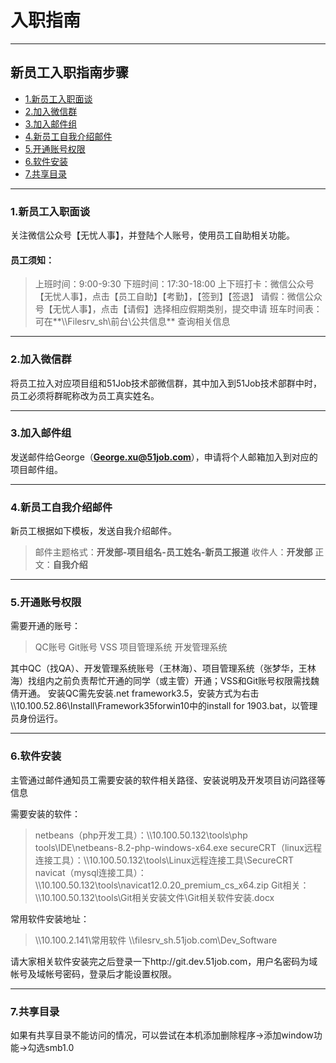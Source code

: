 # 入职指南

---

## 新员工入职指南步骤

* [1.新员工入职面谈](#1)
* [2.加入微信群](#2)
* [3.加入邮件组](#3)
* [4.新员工自我介绍邮件](#4)
* [5.开通账号权限](#5)
* [6.软件安装](#6)
* [7.共享目录](#7)

---

### <div id="1">1.新员工入职面谈</div>

关注微信公众号【无忧人事】，并登陆个人账号，使用员工自助相关功能。

#### 员工须知：

>上班时间：9:00-9:30
下班时间：17:30-18:00
上下班打卡：微信公众号【无忧人事】，点击【员工自助】【考勤】，【签到】【签退】
请假：微信公众号【无忧人事】，点击【请假】选择相应假期类别，提交申请
班车时间表：可在**\\\\Filesrv_sh\\前台\\公共信息** 查询相关信息

---

### <div id="2">2.加入微信群</div>

将员工拉入对应项目组和51Job技术部微信群，其中加入到51Job技术部群中时，员工必须将群昵称改为员工真实姓名。

---

### <div id="3">3.加入邮件组</div>

发送邮件给George（**George.xu@51job.com**），申请将个人邮箱加入到对应的项目邮件组。

---

### <div id="4">4.新员工自我介绍邮件</div>

新员工根据如下模板，发送自我介绍邮件。
>邮件主题格式：**开发部-项目组名-员工姓名-新员工报道**
收件人：**开发部**
正文：**自我介绍**


---

### <div id="5">5.开通账号权限</div>

需要开通的账号：
>QC账号
Git账号
VSS
项目管理系统
开发管理系统

其中QC（找QA）、开发管理系统账号（王林海）、项目管理系统（张梦华，王林海）找组内之前负责帮忙开通的同学（或主管）开通；VSS和Git账号权限需找魏倩开通。
安装QC需先安装.net framework3.5，安装方式为右击\\\\10.100.52.86\\Install\\Framework35forwin10中的install for 1903.bat，以管理员身份运行。

---

### <div id="6">6.软件安装</div>

主管通过邮件通知员工需要安装的软件相关路径、安装说明及开发项目访问路径等信息

需要安装的软件：
>netbeans（php开发工具）：\\\\10.100.50.132\\tools\\php tools\\IDE\\netbeans-8.2-php-windows-x64.exe
secureCRT（linux远程连接工具）：\\\\10.100.50.132\\tools\\Linux远程连接工具\\SecureCRT
navicat（mysql连接工具）：\\\\10.100.50.132\\tools\\navicat12.0.20_premium_cs_x64.zip
Git相关：\\\\10.100.50.132\\tools\\Git相关安装文件\\Git相关软件安装.docx

常用软件安装地址：
>\\\\10.100.2.141\\常用软件
\\\\filesrv_sh.51job.com\\Dev_Software

请大家相关软件安装完之后登录一下http://git.dev.51job.com，用户名密码为域帐号及域帐号密码，登录后才能设置权限。

---

### <div id="7">7.共享目录</div>

如果有共享目录不能访问的情况，可以尝试在本机添加删除程序->添加window功能->勾选smb1.0